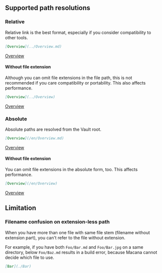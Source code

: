 ## Supported path resolutions
### Relative

Relative link is the best format, especially if you consider compatibility to other tools.

```markdown
[Overview](../Overview.md)
```

[Overview](../Overview.md)

#### Without file extension

Although you can omit file extensions in the file path, this is not recommended if you care compatibility or portability.
This also affects performance.

```markdown
[Overview](../Overview)
```

[Overview](../Overview)

### Absolute

Absolute paths are resolved from the Vault root.

```markdown
[Overview](/en/Overview.md)
```

[Overview](/en/Overview.md)

#### Without file extension

You can omit file extensions in the absolute form, too.
This affects performance.

```markdown
[Overview](/en/Overview)
```

[Overview](/en/Overview)

## Limitation

### Filename confusion on extension-less path

When you have more than one file with same file stem (filename without extension part), you can't refer to the file without extension.

For example, if you have both `Foo/Bar.md` and `Foo/Bar.jpg` on a same directory, below `Foo/Baz.md` results in a build error, because Macana cannot decide which file to use.

```markdown
[Bar](./Bar)
```